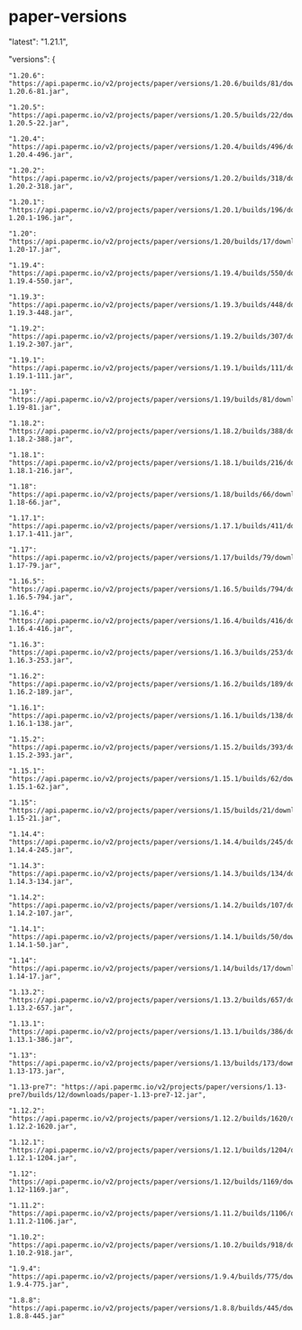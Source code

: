 # paper-versions
  "latest": "1.21.1",
  
  "versions": {
  
    "1.20.6": "https://api.papermc.io/v2/projects/paper/versions/1.20.6/builds/81/downloads/paper-1.20.6-81.jar",
    
    "1.20.5": "https://api.papermc.io/v2/projects/paper/versions/1.20.5/builds/22/downloads/paper-1.20.5-22.jar",
    
    "1.20.4": "https://api.papermc.io/v2/projects/paper/versions/1.20.4/builds/496/downloads/paper-1.20.4-496.jar",
    
    "1.20.2": "https://api.papermc.io/v2/projects/paper/versions/1.20.2/builds/318/downloads/paper-1.20.2-318.jar",
    
    "1.20.1": "https://api.papermc.io/v2/projects/paper/versions/1.20.1/builds/196/downloads/paper-1.20.1-196.jar",
    
    "1.20": "https://api.papermc.io/v2/projects/paper/versions/1.20/builds/17/downloads/paper-1.20-17.jar",
    
    "1.19.4": "https://api.papermc.io/v2/projects/paper/versions/1.19.4/builds/550/downloads/paper-1.19.4-550.jar",
    
    "1.19.3": "https://api.papermc.io/v2/projects/paper/versions/1.19.3/builds/448/downloads/paper-1.19.3-448.jar",
    
    "1.19.2": "https://api.papermc.io/v2/projects/paper/versions/1.19.2/builds/307/downloads/paper-1.19.2-307.jar",
    
    "1.19.1": "https://api.papermc.io/v2/projects/paper/versions/1.19.1/builds/111/downloads/paper-1.19.1-111.jar",
    
    "1.19": "https://api.papermc.io/v2/projects/paper/versions/1.19/builds/81/downloads/paper-1.19-81.jar",
    
    "1.18.2": "https://api.papermc.io/v2/projects/paper/versions/1.18.2/builds/388/downloads/paper-1.18.2-388.jar",
    
    "1.18.1": "https://api.papermc.io/v2/projects/paper/versions/1.18.1/builds/216/downloads/paper-1.18.1-216.jar",
    
    "1.18": "https://api.papermc.io/v2/projects/paper/versions/1.18/builds/66/downloads/paper-1.18-66.jar",
    
    "1.17.1": "https://api.papermc.io/v2/projects/paper/versions/1.17.1/builds/411/downloads/paper-1.17.1-411.jar",
    
    "1.17": "https://api.papermc.io/v2/projects/paper/versions/1.17/builds/79/downloads/paper-1.17-79.jar",
    
    "1.16.5": "https://api.papermc.io/v2/projects/paper/versions/1.16.5/builds/794/downloads/paper-1.16.5-794.jar",
    
    "1.16.4": "https://api.papermc.io/v2/projects/paper/versions/1.16.4/builds/416/downloads/paper-1.16.4-416.jar",
    
    "1.16.3": "https://api.papermc.io/v2/projects/paper/versions/1.16.3/builds/253/downloads/paper-1.16.3-253.jar",
    
    "1.16.2": "https://api.papermc.io/v2/projects/paper/versions/1.16.2/builds/189/downloads/paper-1.16.2-189.jar",
    
    "1.16.1": "https://api.papermc.io/v2/projects/paper/versions/1.16.1/builds/138/downloads/paper-1.16.1-138.jar",
    
    "1.15.2": "https://api.papermc.io/v2/projects/paper/versions/1.15.2/builds/393/downloads/paper-1.15.2-393.jar",
    
    "1.15.1": "https://api.papermc.io/v2/projects/paper/versions/1.15.1/builds/62/downloads/paper-1.15.1-62.jar",
    
    "1.15": "https://api.papermc.io/v2/projects/paper/versions/1.15/builds/21/downloads/paper-1.15-21.jar",
    
    "1.14.4": "https://api.papermc.io/v2/projects/paper/versions/1.14.4/builds/245/downloads/paper-1.14.4-245.jar",
    
    "1.14.3": "https://api.papermc.io/v2/projects/paper/versions/1.14.3/builds/134/downloads/paper-1.14.3-134.jar",
    
    "1.14.2": "https://api.papermc.io/v2/projects/paper/versions/1.14.2/builds/107/downloads/paper-1.14.2-107.jar",
    
    "1.14.1": "https://api.papermc.io/v2/projects/paper/versions/1.14.1/builds/50/downloads/paper-1.14.1-50.jar",
    
    "1.14": "https://api.papermc.io/v2/projects/paper/versions/1.14/builds/17/downloads/paper-1.14-17.jar",
    
    "1.13.2": "https://api.papermc.io/v2/projects/paper/versions/1.13.2/builds/657/downloads/paper-1.13.2-657.jar",
    
    "1.13.1": "https://api.papermc.io/v2/projects/paper/versions/1.13.1/builds/386/downloads/paper-1.13.1-386.jar",
    
    "1.13": "https://api.papermc.io/v2/projects/paper/versions/1.13/builds/173/downloads/paper-1.13-173.jar",
    
    "1.13-pre7": "https://api.papermc.io/v2/projects/paper/versions/1.13-pre7/builds/12/downloads/paper-1.13-pre7-12.jar",
    
    "1.12.2": "https://api.papermc.io/v2/projects/paper/versions/1.12.2/builds/1620/downloads/paper-1.12.2-1620.jar",
    
    "1.12.1": "https://api.papermc.io/v2/projects/paper/versions/1.12.1/builds/1204/downloads/paper-1.12.1-1204.jar",
    
    "1.12": "https://api.papermc.io/v2/projects/paper/versions/1.12/builds/1169/downloads/paper-1.12-1169.jar",
    
    "1.11.2": "https://api.papermc.io/v2/projects/paper/versions/1.11.2/builds/1106/downloads/paper-1.11.2-1106.jar",
    
    "1.10.2": "https://api.papermc.io/v2/projects/paper/versions/1.10.2/builds/918/downloads/paper-1.10.2-918.jar",
    
    "1.9.4": "https://api.papermc.io/v2/projects/paper/versions/1.9.4/builds/775/downloads/paper-1.9.4-775.jar",
    
    "1.8.8": "https://api.papermc.io/v2/projects/paper/versions/1.8.8/builds/445/downloads/paper-1.8.8-445.jar"
